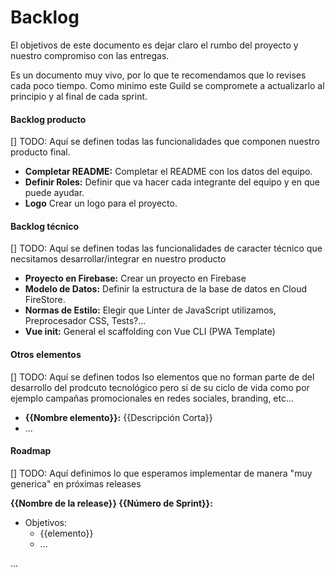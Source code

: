 # Backlog

El objetivos de este documento es dejar claro el rumbo del proyecto y nuestro compromiso con las entregas.

Es un documento muy vivo, por lo que te recomendamos que lo revises cada poco tiempo. Como minimo este Guild se compromete a actualizarlo al principio y al final de cada sprint.

#### Backlog producto

[] TODO: Aquí se definen todas las funcionalidades que componen nuestro producto final.

- **Completar README:** Completar el README con los datos del equipo.
- **Definir Roles:** Definir que va hacer cada integrante del equipo y en que puede ayudar.
- **Logo** Crear un logo para el proyecto.

#### Backlog técnico

[] TODO: Aquí se definen todas las funcionalidades de caracter técnico que necsitamos desarrollar/integrar en nuestro producto

- **Proyecto en Firebase:** Crear un proyecto en Firebase
- **Modelo de Datos:** Definir la estructura de la base de datos en Cloud FireStore.
- **Normas de Estilo:** Elegir que Linter de JavaScript utilizamos, Preprocesador CSS, Tests?...
- **Vue init:** General el scaffolding con Vue CLI (PWA Template)

#### Otros elementos

[] TODO: Aquí se definen todos lso elementos que no forman parte de del desarrollo del prodcuto tecnológico pero sí de su ciclo de vida como por ejemplo campañas promocionales en redes sociales, branding, etc...

- **{{Nombre elemento}}:** {{Descripción Corta}}
- ...


#### Roadmap

[] TODO: Aquí definimos lo que esperamos implementar de manera "muy generica" en próximas releases

**{{Nombre de la release}} {{Número de Sprint}}:**
- Objetivos:
  - {{elemento}}
  - ...

...

